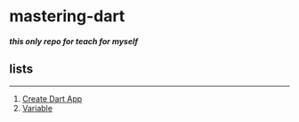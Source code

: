 # mastering-dart

##### this only repo for teach for myself

## lists
---
1. [Create Dart App](docs/1_create_app.md)
2. [Variable](docs/2_variable.md)